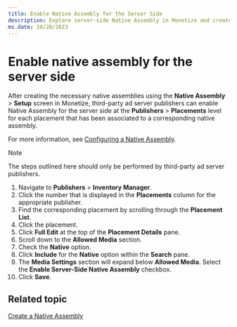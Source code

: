 ```yaml
---
title: Enable Native Assembly for the Server Side
description: Explore server-side Native Assembly in Monetize and create native assemblies for each associated placement to optimize and monetize efficiently.
ms.date: 10/28/2023
---
```


# Enable native assembly for the server side

After creating the necessary native assemblies using the **Native Assembly** > **Setup** screen in Monetize, third-party ad server publishers can enable Native Assembly for the server side at the **Publishers** > **Placements** level for each placement that has been associated to a corresponding native assembly.

For more information, see [Configuring a Native Assembly](configuring-a-native-assembly.md).

> [!NOTE]
> The steps outlined here should only be performed by third-party ad server publishers.

1. Navigate to **Publishers** > **Inventory Manager**.
1. Click the number that is displayed in the **Placements** column for the appropriate publisher.
1. Find the corresponding placement by scrolling through the **Placement List**.
1. Click the placement.
1. Click **Full Edit** at the top of the **Placement Details** pane.
1. Scroll down to the **Allowed Media** section.
1. Check the **Native** option.
1. Click **Include** for the **Native** option within the **Search** pane.
1. The **Media Settings** section will expand below **Allowed Media**. Select the **Enable Server-Side Native Assembly** checkbox.
1. Click **Save**.

## Related topic

[Create a Native Assembly](create-a-native-assembly.md)

